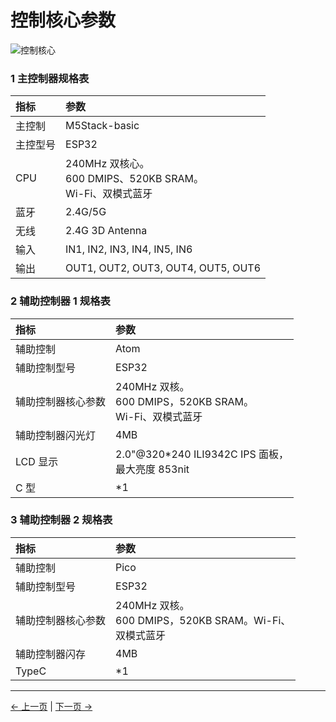 # 控制核心参数

![控制核心](../../../resources/2-ProductInformation/2-ProductParameters/2.2-ControlCoreParameters/ControlCore.png)

### 1 主控制器规格表

| **指标** | **参数**                                                          |
| :------- | :---------------------------------------------------------------- |
| 主控制   | M5Stack-basic                                                     |
| 主控型号 | ESP32                                                             |
| CPU      | 240MHz 双核心。<br> 600 DMIPS、520KB SRAM。<br> Wi-Fi、双模式蓝牙 |
| 蓝牙     | 2.4G/5G                                                           |
| 无线     | 2.4G 3D Antenna                                                   |
| 输入     | IN1, IN2, IN3, IN4, IN5, IN6                                      |
| 输出     | OUT1, OUT2, OUT3, OUT4, OUT5, OUT6                                |

### 2 辅助控制器 1 规格表

| **指标**           | **参数**                                                        |
| :----------------- | :-------------------------------------------------------------- |
| 辅助控制           | Atom                                                            |
| 辅助控制型号       | ESP32                                                           |
| 辅助控制器核心参数 | 240MHz 双核。<br> 600 DMIPS，520KB SRAM。<br> Wi-Fi、双模式蓝牙 |
| 辅助控制器闪光灯   | 4MB                                                             |
| LCD 显示           | 2.0"@320\*240 ILI9342C IPS 面板，<br> 最大亮度 853nit           |
| C 型               | \*1                                                             |

### 3 辅助控制器 2 规格表

| **指标**           | **参数**                                                        |
| :----------------- | :-------------------------------------------------------------- |
| 辅助控制           | Pico                                                            |
| 辅助控制型号       | ESP32                                                           |
| 辅助控制器核心参数 | 240MHz 双核。<br> 600 DMIPS，520KB SRAM。Wi-Fi、<br> 双模式蓝牙 |
| 辅助控制器闪存     | 4MB                                                             |
| TypeC              | \*1                                                             |

---

[← 上一页](../2.1-MachineSpecifications/2.1.1-MachineSpecifications.md) | [下一页 →](../2.3-StructuralSizeParameters/2.3.1-StructureParameter.md)
